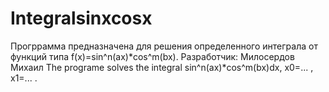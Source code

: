 # Integralsinxcosx
Прогррамма предназначена для решения определенного интеграла от функций типа f(x)=sin^n(ax)*cos^m(bx).
Разработчик: Милосердов Михаил
The programe solves the integral sin^n(ax)*cos^m(bx)dx, x0=... , x1=... .
